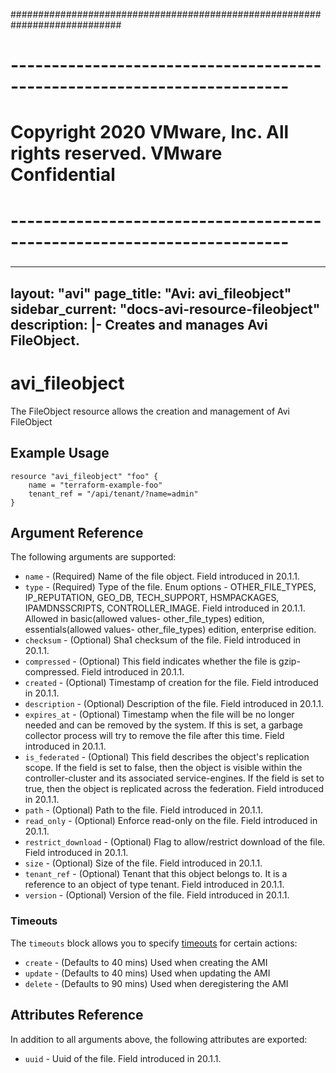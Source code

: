 ############################################################################
# ------------------------------------------------------------------------
# Copyright 2020 VMware, Inc.  All rights reserved. VMware Confidential
# ------------------------------------------------------------------------
###

---
layout: "avi"
page_title: "Avi: avi_fileobject"
sidebar_current: "docs-avi-resource-fileobject"
description: |-
  Creates and manages Avi FileObject.
---

# avi_fileobject

The FileObject resource allows the creation and management of Avi FileObject

## Example Usage

```hcl
resource "avi_fileobject" "foo" {
    name = "terraform-example-foo"
    tenant_ref = "/api/tenant/?name=admin"
}
```

## Argument Reference

The following arguments are supported:

* `name` - (Required) Name of the file object. Field introduced in 20.1.1.
* `type` - (Required) Type of the file. Enum options - OTHER_FILE_TYPES, IP_REPUTATION, GEO_DB, TECH_SUPPORT, HSMPACKAGES, IPAMDNSSCRIPTS, CONTROLLER_IMAGE. Field introduced in 20.1.1. Allowed in basic(allowed values- other_file_types) edition, essentials(allowed values- other_file_types) edition, enterprise edition.
* `checksum` - (Optional) Sha1 checksum of the file. Field introduced in 20.1.1.
* `compressed` - (Optional) This field indicates whether the file is gzip-compressed. Field introduced in 20.1.1.
* `created` - (Optional) Timestamp of creation for the file. Field introduced in 20.1.1.
* `description` - (Optional) Description of the file. Field introduced in 20.1.1.
* `expires_at` - (Optional) Timestamp when the file will be no longer needed and can be removed by the system. If this is set, a garbage collector process will try to remove the file after this time. Field introduced in 20.1.1.
* `is_federated` - (Optional) This field describes the object's replication scope. If the field is set to false, then the object is visible within the controller-cluster and its associated service-engines. If the field is set to true, then the object is replicated across the federation. Field introduced in 20.1.1.
* `path` - (Optional) Path to the file. Field introduced in 20.1.1.
* `read_only` - (Optional) Enforce read-only on the file. Field introduced in 20.1.1.
* `restrict_download` - (Optional) Flag to allow/restrict download of the file. Field introduced in 20.1.1.
* `size` - (Optional) Size of the file. Field introduced in 20.1.1.
* `tenant_ref` - (Optional) Tenant that this object belongs to. It is a reference to an object of type tenant. Field introduced in 20.1.1.
* `version` - (Optional) Version of the file. Field introduced in 20.1.1.


### Timeouts

The `timeouts` block allows you to specify [timeouts](https://www.terraform.io/docs/configuration/resources.html#timeouts) for certain actions:

* `create` - (Defaults to 40 mins) Used when creating the AMI
* `update` - (Defaults to 40 mins) Used when updating the AMI
* `delete` - (Defaults to 90 mins) Used when deregistering the AMI

## Attributes Reference

In addition to all arguments above, the following attributes are exported:

* `uuid` -  Uuid of the file. Field introduced in 20.1.1.

